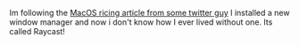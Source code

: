 Im following the [MacOS ricing article from some twitter guy](https://bedes.qui.gg/writing/macos-rice) I installed a new window manager and now i don't know how I ever lived without one. Its called Raycast!